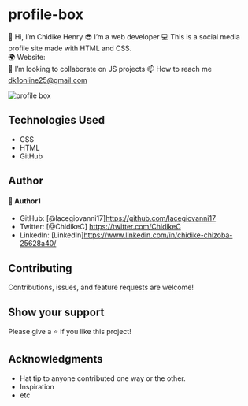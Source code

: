 # profile-box
👋 Hi, I’m Chidike Henry 
😎 I’m a web developer 
💻 This is a social media profile site made with HTML and CSS.  
🌍 Website:  
💞️ I’m looking to collaborate on JS projects 
📫 How to reach me dk1online25@gmail.com

![profile box](https://user-images.githubusercontent.com/30509335/192393109-930c9f0e-41b8-46c4-9dc9-685227c19d40.PNG)


## Technologies Used
* CSS
* HTML
* GitHub

## Author

#### 👤 Author1
- GitHub: [@lacegiovanni17]https://github.com/lacegiovanni17
- Twitter: [@ChidikeC] https://twitter.com/ChidikeC
- LinkedIn: [LinkedIn]https://www.linkedin.com/in/chidike-chizoba-25628a40/

## Contributing 
Contributions, issues, and feature requests are welcome!

## Show your support
Please give a ⭐️ if you like this project! 

## Acknowledgments
- Hat tip to anyone contributed one way or the other.
- Inspiration
- etc
